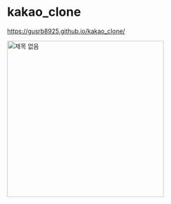 # kakao_clone
https://gusrb8925.github.io/kakao_clone/
 
<img width="363" alt="제목 없음" src="https://user-images.githubusercontent.com/64997245/92739304-b6d1f800-f3b7-11ea-9f95-57244912caf9.png">
